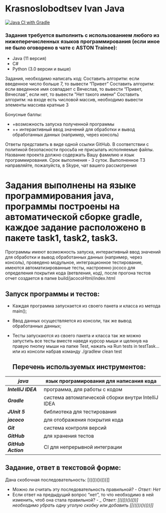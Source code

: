 # Krasnoslobodtsev Ivan Java

[![Java CI with Gradle](https://github.com/ivan3035789/KrasnoslobodtsevIvanJava/actions/workflows/gradle-publish.yml/badge.svg)](https://github.com/ivan3035789/KrasnoslobodtsevIvanJava/actions/workflows/gradle-publish.yml)

### Задания требуется выполнить с использованием любого из нижеперечисленных языков программирования (если иное не было оговорено в чате с ASTON Trainee):
* Java (11 версия)
* C#
* Python (3.0 версии и выше)


Задания, необходимо написать код:
Составить алгоритм: если введенное число больше 7, то вывести “Привет”
Составить алгоритм: если введенное имя совпадает с Вячеслав, то вывести “Привет, Вячеслав”, если нет, то вывести "Нет такого имени"
Составить алгоритм: на входе есть числовой массив, необходимо вывести элементы массива кратные 3

Бонусные баллы:
* +возможность запуска полученной программы
* ++ интерактивный ввод значений для обработки и вывод обработанных данных
(например, через консоль)

Ответы представить в виде одной ссылки GitHub.
В соответствии с политикой безопасности просьба не присылать исполняемые файлы.
Название проекта должно содержать Вашу фамилию и язык программирования.
Срок выполнения - 3 суток.
Выполненное ТЗ направляйте, пожалуйста, в Skype, чат вашего рассмотрения

# Задания выполнены на языке программирования java, программы построены на автоматической сборке gradle, каждое задание расположено в пакете task1, task2, task3.
Программы имеют возможность запуска, интерактивный ввод значений для обработки и вывод обработанных данных
(например, через консоль), проведено модульное, интеграционное тестирование, имеются автоматизированные тесты, настроенно jococo для определения покрытия кода (ветвления, код), после прогона тестов отчет создается в папке build/jacocoHtml/index.html

## Запуск программы и тестов:
* Каждая программа запускается из своего пакета и класса из метода main();
* Ввод данных осуществляется из консоли, так же вывод обработанных данных;
* Тесты запускаются из своего пакета и класса так же можно запустить все тесты вместе наведя курсор мыши и щелкнув на правую пнопку мыши на папке Test, нажать на Run tests in testTask... или из консоли набрав команду ./gradlew clean test

  ## Перечень используемых инструментов:

**_java_** | язык програмирования для написания кода
 ----------|------------------------------------------------------------------------
**_IntelliJ IDEA_**  | программа, для работы с кодом
**_Gradle_**   | система автоматической сборки внутри IntelliJ IDEA
**_JUnit 5_**   | библиотека для тестирования
**_jacoco_** | для отображения покрытия кода
**_Git_** | система контроля версий
**_GitHub_** | для хранения тестов
**_GitHub Action_** | CI для непрерывной интеграции

## Задание, ответ в текстовой форме:
Дана скобочная последовательность: [((())()(())]]
- Можно ли считать эту последовательность правильной? - *_Ответ: Нет_*
- Если ответ на предыдущий вопрос “нет”, то что необходимо в ней изменить, чтоб она стала правильной? - *_ _Ответ: [((())()(())] необходимо убрать одну уголую скобку или добавить [[((())()(())]]_*
